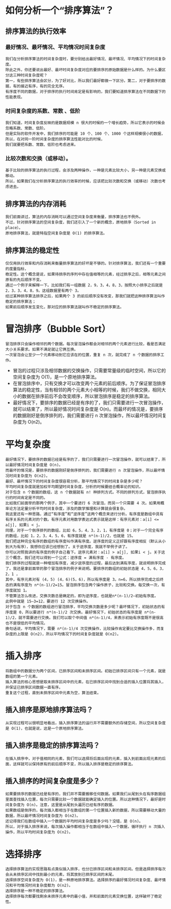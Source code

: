 # 如何分析一个“排序算法”？
## 排序算法的执行效率
### 最好情况、最坏情况、平均情况时间复杂度
    我们在分析排序算法的时间复杂度时，要分别给出最好情况、最坏情况、平均情况下的时间复杂度。
    除此之外，你还要说出最好、最坏时间复杂度对应的要排序的原始数据是什么样的。为什么要区分这三种时间复杂度呢？
    第一，有些排序算法会区分，为了好对比，所以我们最好都做一下区分。第二，对于要排序的数据，有的接近有序，有的完全无序。
    有序度不同的数据，对于排序的执行时间肯定是有影响的，我们要知道排序算法在不同数据下的性能表现。
### 时间复杂度的系数、常数 、低阶
    我们知道，时间复杂度反映的是数据规模 n 很大的时候的一个增长趋势，所以它表示的时候会忽略系数、常数、低阶。
    但是实际的软件开发中，我们排序的可能是 10 个、100 个、1000 个这样规模很小的数据，所以，在对同一阶时间复杂度的排序算法性能对比的时候，
    我们就要把系数、常数、低阶也考虑进来。
### 比较次数和交换（或移动）。
    基于比较的排序算法的执行过程，会涉及两种操作，一种是元素比较大小，另一种是元素交换或移动。
    所以，如果我们在分析排序算法的执行效率的时候，应该把比较次数和交换（或移动）次数也考虑进去。
## 排序算法的内存消耗
    我们前面讲过，算法的内存消耗可以通过空间复杂度来衡量，排序算法也不例外。
    不过，针对排序算法的空间复杂度，我们还引入了一个新的概念，原地排序（Sorted in place）。
    原地排序算法，就是特指空间复杂度是 O(1) 的排序算法。
## 排序算法的稳定性
    仅仅用执行效率和内存消耗来衡量排序算法的好坏是不够的。针对排序算法，我们还有一个重要的度量指标，
    稳定性。这个概念是说，如果待排序的序列中存在值相等的元素，经过排序之后，相等元素之间原有的先后顺序不变。
    通过一个例子来解释一下。比如我们有一组数据 2，9，3，4，8，3，按照大小排序之后就是 2，3，3，4，8，9。这组数据里有两个 3。
    经过某种排序算法排序之后，如果两个 3 的前后顺序没有改变，那我们就把这种排序算法叫作稳定的排序算法；
    如果前后顺序发生变化，那对应的排序算法就叫作不稳定的排序算法。
# 冒泡排序（Bubble Sort）
    冒泡排序只会操作相邻的两个数据。每次冒泡操作都会对相邻的两个元素进行比较，看是否满足大小关系要求。如果不满足就让它俩互换。
    一次冒泡会让至少一个元素移动到它应该在的位置，重复 n 次，就完成了 n 个数据的排序工作。
  * 冒泡的过程只涉及相邻数据的交换操作，只需要常量级的临时空间，所以它的空间复杂度为 O(1)，是一个原地排序算法。
  * 在冒泡排序中，只有交换才可以改变两个元素的前后顺序。为了保证冒泡排序算法的稳定性，当有相邻的两个元素大小相等的时候，我们不做交换，相同大小的数据在排序前后不会改变顺序，所以冒泡排序是稳定的排序算法。
  * 最好情况下，要排序的数据已经是有序的了，我们只需要进行一次冒泡操作，就可以结束了，所以最好情况时间复杂度是 O(n)。而最坏的情况是，要排序的数据刚好是倒序排列的，我们需要进行 n 次冒泡操作，所以最坏情况时间复杂度为 O(n2)。
# 平均复杂度
    最好情况下，要排序的数据已经是有序的了，我们只需要进行一次冒泡操作，就可以结束了，所以最好情况时间复杂度是 O(n)。
    而最坏的情况是，要排序的数据刚好是倒序排列的，我们需要进行 n 次冒泡操作，所以最坏情况时间复杂度为 O(n2)。
    最好、最坏情况下的时间复杂度很容易分析，那平均情况下的时间复杂是多少呢？
    平均时间复杂度就是加权平均期望时间复杂度，分析的时候要结合概率论的知识。
    对于包含 n 个数据的数组，这 n 个数据就有 n! 种排列方式。不同的排列方式，冒泡排序执行的时间肯定是不同的。
    比如我们前面举的那两个例子，其中一个要进行 6 次冒泡，而另一个只需要 4 次。如果用概率论方法定量分析平均时间复杂度，涉及的数学推理和计算就会很复杂。
    我这里还有一种思路，通过“有序度”和“逆序度”这两个概念来进行分析。有序度是数组中具有有序关系的元素对的个数。有序元素对用数学表达式表示就是这样：有序元素对：a[i] <= a[j], 如果i < j。
    同理，对于一个倒序排列的数组，比如 6，5，4，3，2，1，有序度是 0；对于一个完全有序的数组，比如 1，2，3，4，5，6，有序度就是 n*(n-1)/2，也就是 15。
    我们把这种完全有序的数组的有序度叫作满有序度。逆序度的定义正好跟有序度相反（默认从小到大为有序），我想你应该已经想到了。关于逆序度，我就不举例子讲了。
    你可以对照我讲的有序度的例子自己看下。逆序元素对：a[i] > a[j], 如果i < j。关于这三个概念，我们还可以得到一个公式：逆序度 = 满有序度 - 有序度。
    我们排序的过程就是一种增加有序度，减少逆序度的过程，最后达到满有序度，就说明排序完成了。我还是拿前面举的那个冒泡排序的例子来说明。要排序的数组的初始状态是 4，5，6，3，2，1 ，
    其中，有序元素对有 (4，5) (4，6)(5，6)，所以有序度是 3。n=6，所以排序完成之后终态的满有序度为 n*(n-1)/2=15。冒泡排序包含两个操作原子，比较和交换。每交换一次，有序度就加 1。
    不管算法怎么改进，交换次数总是确定的，即为逆序度，也就是n*(n-1)/2–初始有序度。
    此例中就是 15–3=12，要进行 12 次交换操作。
    对于包含 n 个数据的数组进行冒泡排序，平均交换次数是多少呢？最坏情况下，初始状态的有序度是 0，所以要进行 n*(n-1)/2 次交换。最好情况下，初始状态的有序度是 n*(n-1)/2，就不需要进行交换。我们可以取个中间值 n*(n-1)/4，来表示初始有序度既不是很高也不是很低的平均情况。
    换句话说，平均情况下，需要 n*(n-1)/4 次交换操作，比较操作肯定要比交换操作多，而复杂度的上限是 O(n2)，所以平均情况下的时间复杂度就是 O(n2)。
# 插入排序
    将数组中的数据分为两个区间，已排序区间和未排序区间。初始已排序区间只有一个元素，就是数组的第一个元素。
    插入算法的核心思想是取未排序区间中的元素，在已排序区间中找到合适的插入位置将其插入，并保证已排序区间数据一直有序。
    重复这个过程，直到未排序区间中元素为空，算法结束。
## 插入排序是原地排序算法吗？
    从实现过程可以很明显地看出，插入排序算法的运行并不需要额外的存储空间，所以空间复杂度是 O(1)，也就是说，这是一个原地排序算法。
## 插入排序是稳定的排序算法吗？
    在插入排序中，对于值相同的元素，我们可以选择将后面出现的元素，插入到前面出现元素的后面，这样就可以保持原有的前后顺序不变，所以插入排序是稳定的排序算法。
## 插入排序的时间复杂度是多少？
    如果要排序的数据已经是有序的，我们并不需要搬移任何数据。如果我们从尾到头在有序数据组里面查找插入位置，每次只需要比较一个数据就能确定插入的位置。所以这种情况下，最好是时间复杂度为 O(n)。注意，这里是从尾到头遍历已经有序的数据。
    如果数组是倒序的，每次插入都相当于在数组的第一个位置插入新的数据，所以需要移动大量的数据，所以最坏情况时间复杂度为 O(n2)。
    还记得我们在数组中插入一个数据的平均时间复杂度是多少吗？没错，是 O(n)。
    所以，对于插入排序来说，每次插入操作都相当于在数组中插入一个数据，循环执行 n 次插入操作，所以平均时间复杂度为 O(n2)。
# 选择排序
    选择排序算法的实现思路有点类似插入排序，也分已排序区间和未排序区间。但是选择排序每次会从未排序区间中找到最小的元素，将其放到已排序区间的末尾。
    选择排序空间复杂度为 O(1)，是一种原地排序算法。选择排序的最好情况时间复杂度、最坏情况和平均情况时间复杂度都为 O(n2)。
    选择排序是一种不稳定的排序算法。
    选择排序每次都要找剩余未排序元素中的最小值，并和前面的元素交换位置，这样破坏了稳定性。
    